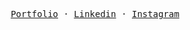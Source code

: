 <p align="center">
  <samp>
    <a href="https://marcterradas.github.io/" target="_blank">Portfolio</a> ·
    <a href="https://www.linkedin.com/in/marc-terradas-zapata/" target="_blank">Linkedin</a> ·
    <a href="https://www.instagram.com/terradasmarc/" target="_blank">Instagram</a>
  </samp>
</p>
